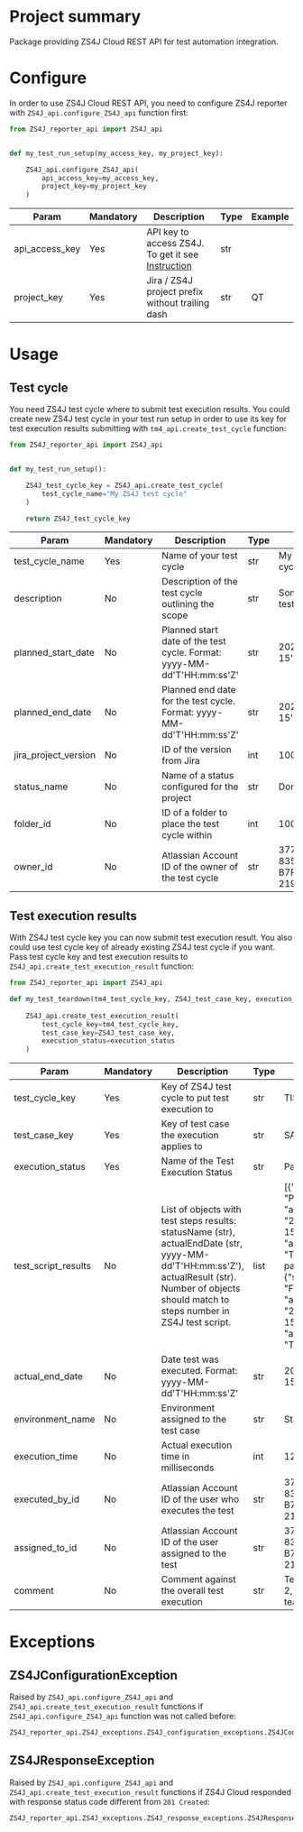 # Project summary
Package providing ZS4J Cloud REST API for test automation integration.
    
# Configure
In order to use ZS4J Cloud REST API, you need to configure ZS4J reporter with `ZS4J_api.configure_ZS4J_api` function first:
```python
from ZS4J_reporter_api import ZS4J_api


def my_test_run_setup(my_access_key, my_project_key):

    ZS4J_api.configure_ZS4J_api(
        api_access_key=my_access_key,
        project_key=my_project_key
    )
```
| Param          | Mandatory | Description                                                                                                                                            | Type | Example |
|----------------|-----------|--------------------------------------------------------------------------------------------------------------------------------------------------------|------|---------|
| api_access_key | Yes       | API key to access ZS4J. To get it see [Instruction](https://support.smartbear.com/ZS4J-cloud/docs/api-and-test-automation/generating-access-keys.html) | str  |         |
| project_key    | Yes       | Jira / ZS4J project prefix without trailing dash                                                                                                       | str  | QT      |

# Usage
## Test cycle
You need ZS4J test cycle where to submit test execution results.
You could create new ZS4J test cycle in your test run setup in order to use its key for test execution results submitting with `tm4_api.create_test_cycle` function:
```python
from ZS4J_reporter_api import ZS4J_api


def my_test_run_setup():

    ZS4J_test_cycle_key = ZS4J_api.create_test_cycle(
        test_cycle_name="My ZS4J test cycle"    
    )

    return ZS4J_test_cycle_key
```
| Param                | Mandatory | Description                                                            | Type | Example                              |
|----------------------|-----------|------------------------------------------------------------------------|------|--------------------------------------|
| test_cycle_name      | Yes       | Name of your test cycle                                                | str  | My ZS4J test cycle                   |
| description          | No        | Description of the test cycle outlining the scope                      | str  | Some feature test run                |
| planned_start_date   | No        | Planned start date of the test cycle. Format: yyyy-MM-dd'T'HH:mm:ss'Z' | str  | 2020-07-15'T'12:00:00'Z'             |
| planned_end_date     | No        | Planned end date for the test cycle. Format: yyyy-MM-dd'T'HH:mm:ss'Z'  | str  | 2020-07-15'T'12:30:00'Z'             |
| jira_project_version | No        | ID of the version from Jira                                            | int  | 1000                                 |
| status_name          | No        | Name of a status configured for the project                            | str  | Done                                 |
| folder_id            | No        | ID of a folder to place the test cycle within                          | int  | 10001                                |
| owner_id             | No        | Atlassian Account ID of the owner of the test cycle                    | str  | 377441B7-835D-4B08-B7F4-219E9E62C015 |

## Test execution results
With ZS4J test cycle key you can now submit test execution result. You also could use test cycle key of already existing ZS4J test cycle if you want.
Pass test cycle key and test execution results to `ZS4J_api.create_test_execution_result` function:
```python
from ZS4J_reporter_api import ZS4J_api

def my_test_teardown(tm4_test_cycle_key, ZS4J_test_case_key, execution_status):
    
    ZS4J_api.create_test_execution_result(
        test_cycle_key=tm4_test_cycle_key,
        test_case_key=ZS4J_test_case_key,
        execution_status=execution_status    
    )
```
| Param               | Mandatory | Description                                                                                                                                                                                        | Type | Example                                                                                                                                                                                                            |
|---------------------|-----------|----------------------------------------------------------------------------------------------------------------------------------------------------------------------------------------------------|------|--------------------------------------------------------------------------------------------------------------------------------------------------------------------------------------------------------------------|
| test_cycle_key      | Yes       | Key of ZS4J test cycle to put test execution to                                                                                                                                                    | str  | TIS                                                                                                                                                                                                                |
| test_case_key       | Yes       | Key of test case the execution applies to                                                                                                                                                          | str  | SA-T10                                                                                                                                                                                                             |
| execution_status    | Yes       | Name of the Test Execution Status                                                                                                                                                                  | str  | Pass                                                                                                                                                                                                               |
| test_script_results | No        | List of objects with test steps results: statusName (str), actualEndDate (str, yyyy-MM-dd'T'HH:mm:ss'Z'), actualResult (str). Number of objects should match to steps number in ZS4J test script.  | list | [{"statusName": "Pass", "actualEndDate": "2020-07-15'T'12:30:00'Z'", "actualResult": "This step passed"}, {"statusName": "Fail", "actualEndDate": "2020-07-15'T'12:30:10'Z'", "actualResult": "This step failed"}] |
| actual_end_date     | No        | Date test was executed. Format: yyyy-MM-dd'T'HH:mm:ss'Z'                                                                                                                                           | str  | 2020-07-15'T'12:30:00'Z'                                                                                                                                                                                           |
| environment_name    | No        | Environment assigned to the test case                                                                                                                                                              | str  | Staging                                                                                                                                                                                                            |
| execution_time      | No        | Actual execution time in milliseconds                                                                                                                                                              | int  | 121000                                                                                                                                                                                                             |
| executed_by_id      | No        | Atlassian Account ID of the user who executes the test                                                                                                                                             | str  | 377441B7-835D-4B08-B7F4-219E9E62C015                                                                                                                                                                               |
| assigned_to_id      | No        | Atlassian Account ID of the user assigned to the test                                                                                                                                              | str  | 377441B7-835D-4B08-B7F4-219E9E62C015                                                                                                                                                                               |
| comment             | No        | Comment against the overall test execution                                                                                                                                                         | str  | Test failed on step 2, check with Dev team                                                                                                                                                                         |

# Exceptions
## ZS4JConfigurationException
Raised by `ZS4J_api.configure_ZS4J_api` and `ZS4J_api.create_test_execution_result` functions if `ZS4J_api.configure_ZS4J_api` function was not called before:
```bash
ZS4J_reporter_api.ZS4J_exceptions.ZS4J_configuration_exceptions.ZS4JConfigurationException: You must configure ZS4J reporter API before calling ZS4J, call ZS4J_api.configure_ZS4J_api method first
```

## ZS4JResponseException
Raised by `ZS4J_api.configure_ZS4J_api` and `ZS4J_api.create_test_execution_result` functions if ZS4J Cloud responded with response status code different from `201 Created`:
```bash
ZS4J_reporter_api.ZS4J_exceptions.ZS4J_response_exceptions.ZS4JResponseException: Response status code: 400, response message: Bad Request
```